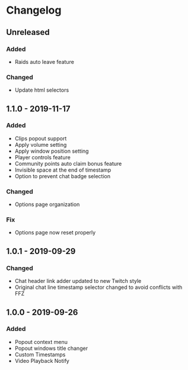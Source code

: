 # Changelog

## Unreleased
### Added
 - Raids auto leave feature

### Changed
 - Update html selectors

## 1.1.0 - 2019-11-17
### Added
 - Clips popout support
 - Apply volume setting
 - Apply window position setting
 - Player controls feature
 - Community points auto claim bonus feature
 - Invisible space at the end of timestamp
 - Option to prevent chat badge selection

### Changed
 - Options page organization

### Fix
 - Options page now reset properly

## 1.0.1 - 2019-09-29
### Changed
 - Chat header link adder updated to new Twitch style
 - Original chat line timestamp selector changed to avoid conflicts with FFZ

## 1.0.0 - 2019-09-26
### Added
 - Popout context menu
 - Popout windows title changer
 - Custom Timestamps
 - Video Playback Notify
